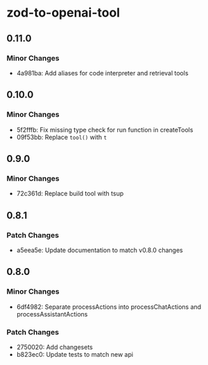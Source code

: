# zod-to-openai-tool

## 0.11.0

### Minor Changes

- 4a981ba: Add aliases for code interpreter and retrieval tools

## 0.10.0

### Minor Changes

- 5f2fffb: Fix missing type check for run function in createTools
- 09f53bb: Replace `tool()` with `t`

## 0.9.0

### Minor Changes

- 72c361d: Replace build tool with tsup

## 0.8.1

### Patch Changes

- a5eea5e: Update documentation to match v0.8.0 changes

## 0.8.0

### Minor Changes

- 6df4982: Separate processActions into processChatActions and processAssistantActions

### Patch Changes

- 2750020: Add changesets
- b823ec0: Update tests to match new api
